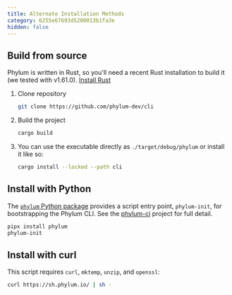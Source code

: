 ```yaml
---
title: Alternate Installation Methods
category: 6255e67693d5200013b1fa3e
hidden: false
---
```


## Build from source

Phylum is written in Rust, so you'll need a recent Rust installation to build it (we tested with v1.61.0). [Install Rust](https://www.rust-lang.org/tools/install)

1. Clone repository

   ```sh
   git clone https://github.com/phylum-dev/cli
   ```

2. Build the project

   ```sh
   cargo build
   ```

3. You can use the executable directly as `./target/debug/phylum` or install it like so:

   ```sh
   cargo install --locked --path cli
   ```

## Install with Python

The [`phylum` Python package](https://pypi.org/project/phylum/) provides a script entry point, `phylum-init`, for bootstrapping the Phylum CLI.
See the [phylum-ci](https://github.com/phylum-dev/phylum-ci) project for full detail.

```sh
pipx install phylum
phylum-init
```

## Install with curl

This script requires `curl`, `mktemp`, `unzip`, and `openssl`:

```sh
curl https://sh.phylum.io/ | sh -
```
